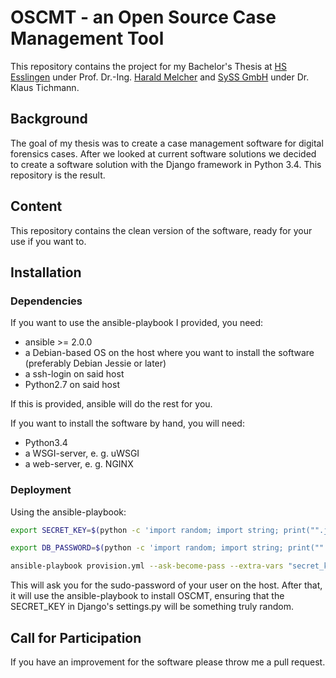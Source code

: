 # OSCMT - an Open Source Case Management Tool

This repository contains the project for my Bachelor's Thesis at [HS Esslingen](https://hs-esslingen.de) under Prof. Dr.-Ing. [Harald Melcher](https://hs-esslingen.de/~melcher) and [SySS GmbH](https://syss.de) under Dr. Klaus Tichmann.

## Background
The goal of my thesis was to create a case management software for digital forensics cases. After we looked at current software solutions we decided to create a software solution with the Django framework in Python 3.4. This repository is the result.

## Content
This repository contains the clean version of the software, ready for your use if you want to.

## Installation
### Dependencies
If you want to use the ansible-playbook I provided, you need:

* ansible >= 2.0.0
* a Debian-based OS on the host where you want to install the software (preferably Debian Jessie or later)
* a ssh-login on said host
* Python2.7 on said host

If this is provided, ansible will do the rest for you.

If you want to install the software by hand, you will need:

* Python3.4
* a WSGI-server, e. g. uWSGI
* a web-server, e. g. NGINX

### Deployment
Using the ansible-playbook:

```bash
export SECRET_KEY=$(python -c 'import random; import string; print("".join([random.SystemRandom().choice("{}{}{}".format(string.ascii_letters, string.digits, string.punctuation)) for i in range(50)]))')

export DB_PASSWORD=$(python -c 'import random; import string; print("".join([random.SystemRandom().choice("{}{}{}".format(string.ascii_letters, string.digits, string.punctuation)) for i in range(50)]))')

ansible-playbook provision.yml --ask-become-pass --extra-vars "secret_key=${SECRET_KEY} dbpassword=${DB_PASSWORD}"
```

This will ask you for the sudo-password of your user on the host. After that, it will use the ansible-playbook to install OSCMT, ensuring that the SECRET_KEY in Django's settings.py will be something truly random.

## Call for Participation
If you have an improvement for the software please throw me a pull request.
